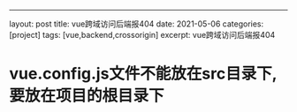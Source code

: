 ---
layout: post
title: vue跨域访问后端报404
date: 2021-05-06
categories: [project]
tags: [vue,backend,crossorigin]
excerpt: vue跨域访问后端报404

# vue.config.js文件不能放在src目录下,要放在项目的根目录下
